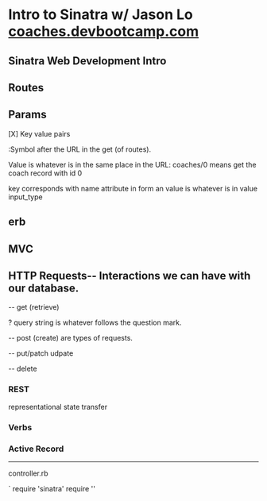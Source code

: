 # Intro to Sinatra w/ Jason Lo [coaches.devbootcamp.com](coaches.devbootcamp.com)

## Sinatra Web Development Intro

##  Routes

## Params

[X]  Key value pairs

:Symbol after the URL in the get (of routes).

Value is whatever is in the same place in the URL: coaches/0 means get the coach record with id 0

key corresponds with name attribute in form an value is whatever is in value input_type

## erb

## MVC

## HTTP Requests-- Interactions we can have with our database.

-- get (retrieve)

? query string is whatever follows the question mark.

-- post (create) are types of requests.

-- put/patch udpate

-- delete

### REST

representational state transfer

### Verbs

### Active Record

******
controller.rb

`
require 'sinatra'
require ''
